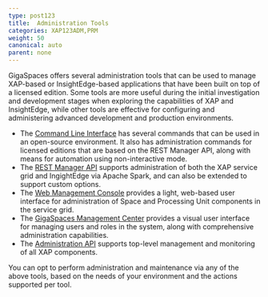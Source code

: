 ```yaml
---
type: post123
title:  Administration Tools
categories: XAP123ADM,PRM
weight: 50
canonical: auto
parent: none
---
```


GigaSpaces offers several administration tools that can be used to manage XAP-based or InsightEdge-based applications that have been built on top of a licensed edition. Some tools are more useful during the initial investigation and development stages when exploring the capabilities of XAP and InsightEdge, while other tools are effective for configuring and administering advanced development and production environments.

- The [Command Line Interface](tools-cli.html) has several commands that can be used in an open-source environment. It also has administration commands for licensed editions that are based on the REST Manager API, along with means for automation using non-interactive mode. 
- The [REST Manager API](admin-rest-manager-api.html) supports administration of both the XAP service grid and IngightEdge via Apache Spark, and can also be extended to support custom options.
- The [Web Management Console](tools-web-ui.html) provides a light, web-based user interface for administration of Space and Processing Unit components in the service grid. 
- The [GigaSpaces Management Center](tools-desktop-ui.html) provides a visual user interface for managing users and roles in the system, along with comprehensive administration capabilities.
- The [Administration API](admin-administration-api.html) supports top-level management and monitoring of all XAP components.

You can opt to perform administration and maintenance via any of the above tools, based on the needs of your environment and the actions supported per tool.

